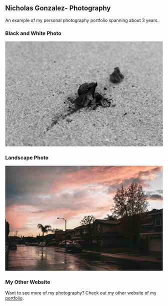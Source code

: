 ## Nicholas Gonzalez- Photography

An example of my personal photography portfolio spanning about 3 years.

### Black and White Photo

![black and white photo](https://raw.githubusercontent.com/Nikorasu972/myphotos/main/Black%20and%20White-3.jpg)

### Landscape Photo

![Landscpe Photo](https://raw.githubusercontent.com/Nikorasu972/myphotos/main/neighborhood%20pink.jpg)

### My Other Website

Want to see more of my photography? Check out my other website of my [portfolio](https://nikorasu972.wixsite.com/mysite-1).

